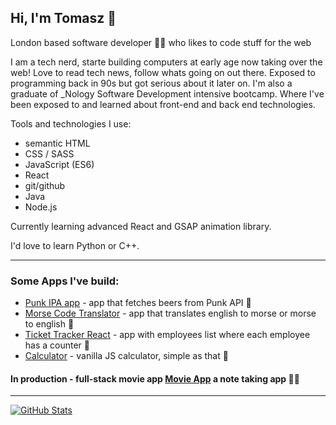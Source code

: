 ## Hi, I'm Tomasz 👋 

London based software developer 👨‍💻 
who likes to code stuff for the web

I am a tech nerd, starte building computers at early age now taking over the web! Love to read tech news, follow whats going on out there.
Exposed to programming back in 90s but got serious about it later on. I'm also a graduate of _Nology Software Development intensive bootcamp.
Where I've been exposed to and learned about front-end and back end technologies.

Tools and technologies I  use:

- semantic HTML
- CSS / SASS
- JavaScript (ES6)
- React 
- git/github
- Java
- Node.js

Currently learning advanced React and GSAP animation library.

I'd love to learn Python or C++.



----------------------------------------------------------------------------------------

### Some Apps I've build:
- <a href="https://tommyb89.github.io/punk-api-app/">Punk IPA app</a> - app that fetches beers from Punk API 📝
- <a href="https://tommyb89.github.io/morsecode-translator/">Morse Code Translator</a> - app that translates english to morse or morse to english 📝
- <a href="https://tommyb89.github.io/morsecode-translator/">Ticket Tracker React</a> - app with employees list where each employee has a counter 📝
- <a href="https://tommyb89.github.io/morsecode-translator/">Calculator</a> - vanilla JS calculator, simple as that 📝

#### In production - full-stack movie app <a href="https://github.com/tommyb89/movie-frontend">Movie App</a> a note taking app 👨‍💻 

----------------------------------------------------------------------------------------
[![GitHub Stats](https://github-readme-stats.vercel.app/api?username=tommyb89)](https://github.com/tommyb89/github-readme-stats)



